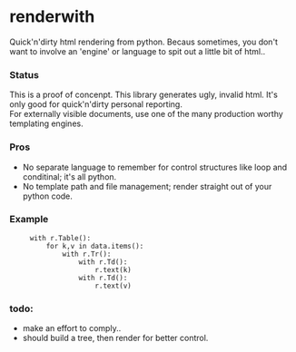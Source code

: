renderwith
==========

Quick'n'dirty html rendering from python. Becaus sometimes, you don't want to involve an 'engine' or language to spit out a little bit of html..

### Status

This is a proof of concenpt. This library generates ugly, invalid html. 
It's only good for quick'n'dirty personal reporting.  
For externally visible documents, use one of the many production worthy templating engines.

### Pros

* No separate language to remember for control structures like loop and conditinal; it's all python.
* No template path and file management; render straight out of your python code.

### Example

         with r.Table():
             for k,v in data.items():
                 with r.Tr():
                     with r.Td():
                         r.text(k)
                     with r.Td():
                         r.text(v)
### todo:
* make an effort to comply..
* should build a tree, then render for better control.
